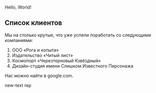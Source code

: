 Hello, World!


## Список клиентов
Мы на столько крутые, что уже успели поработать со следующими компаниями:

1. ООО «Рога и копыта»
2. Издательство «Читый лист»
3. Космопорт «Черезтерновый Кзвёздный»
4. Дизайн-студия имени Слишком Известного Персонажа

Нас можно найти в google.com.

new-text rep